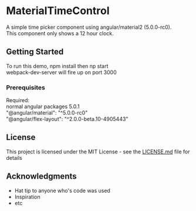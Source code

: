 # MaterialTimeControl

A simple time picker component using angular/material2 (5.0.0-rc0).<br/>
This component only shows a 12 hour clock.

## Getting Started

To run this demo, npm install then np start<br/>
webpack-dev-server will fire up on port 3000

### Prerequisites

Required:<br/>
normal angular packages 5.0.1<br/>
"@angular/material": "^5.0.0-rc0"<br/>
"@angular/flex-layout": "^2.0.0-beta.10-4905443"


## License

This project is licensed under the MIT License - see the [LICENSE.md](LICENSE.md) file for details

## Acknowledgments

* Hat tip to anyone who's code was used
* Inspiration
* etc

